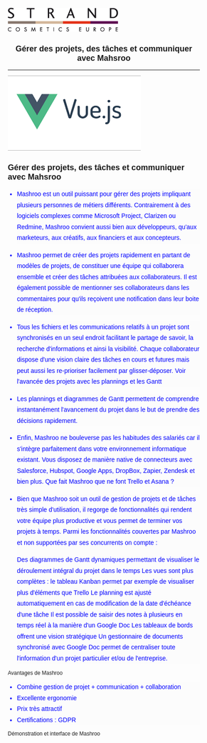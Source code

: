 ![flux](images/logo.png)

## <center> Gérer des projets, des tâches et communiquer avec Mahsroo </center>

---
![projet](images/vuejs.png)


## Gérer des projets, des tâches et communiquer avec Mahsroo

- Mashroo est un outil puissant pour gérer des projets impliquant plusieurs personnes de métiers différents. Contrairement à des logiciels complexes comme Microsoft Project, Clarizen ou Redmine, Mashroo convient aussi bien aux développeurs, qu'aux marketeurs, aux créatifs, aux financiers et aux concepteurs.

- Mashroo permet de créer des projets rapidement en partant de modèles de projets, de constituer une équipe qui collaborera ensemble et créer des tâches attribuées aux collaborateurs. Il est également possible de mentionner ses collaborateurs dans les commentaires pour qu'ils reçoivent une notification dans leur boite de réception.

- Tous les fichiers et les communications relatifs à un projet sont synchronisés en un seul endroit facilitant le partage de savoir, la recherche d'informations et ainsi la visibilité. Chaque collaborateur dispose d'une vision claire des tâches en cours et futures mais peut aussi les re-prioriser facilement par glisser-déposer.
Voir l'avancée des projets avec les plannings et les Gantt

- Les plannings et diagrammes de Gantt permettent de comprendre instantanément l'avancement du projet dans le but de prendre des décisions rapidement.

- Enfin, Mashroo ne bouleverse pas les habitudes des salariés car il s'intègre parfaitement dans votre environnement informatique existant. Vous disposez de manière native de connecteurs avec Salesforce, Hubspot, Google Apps, DropBox, Zapier, Zendesk et bien plus.
Que fait Mashroo que ne font Trello et Asana ?

- Bien que Mashroo soit un outil de gestion de projets et de tâches très simple d'utilisation, il regorge de fonctionnalités qui rendent votre équipe plus productive et vous permet de terminer vos projets à temps. Parmi les fonctionnalités couvertes par Mashroo et non supportées par ses concurrents on compte :

    Des diagrammes de Gantt dynamiques permettant de visualiser le déroulement intégral du projet dans le temps
    Les vues sont plus complètes : le tableau Kanban permet par exemple de visualiser plus d'éléments que Trello
    Le planning est ajusté automatiquement en cas de modification de la date d'échéance d'une tâche
    Il est possible de saisir des notes à plusieurs en temps réel à la manière d'un Google Doc
    Les tableaux de bords offrent une vision stratégique
    Un gestionnaire de documents synchronisé avec Google Doc permet de centraliser toute l'information d'un projet particulier et/ou de l'entreprise.

Avantages de Mashroo

  *  Combine gestion de projet + communication + collaboration
  *  Excellente ergonomie
  *  Prix très attractif
  *  Certifications : GDPR

Démonstration et interface de Mashroo
<style>
body {
      font-family: Verdana, Helvetica, sans-serif;
      //font-family: Times, Times New Roman, serif;
      font-size:12px;
      }

table {
      color: #1123A3;
      //font-family: Georgia, "Times New Roman", serif;
      font-family: Trebuchet MS, sans-serif;
      font-size: 8px;
  }


ol li, ul li {
  color:blue;
  text-style:bold;
  background-color:#fcfcfc;
  border-color:#f6bf01;
  font-size:14px;
  line-height:1.75;
}

.pagebreak
{
	page-break-after: always;
}
</style>
